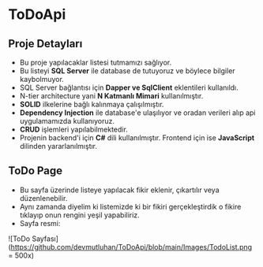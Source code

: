 # ToDoApi

## Proje Detayları
- Bu proje yapılacaklar listesi tutmamızı sağlıyor.
- Bu listeyi __SQL Server__ ile database de tutuyoruz ve böylece bilgiler kaybolmuyor.
- SQL Server bağlantısı için __Dapper ve SqlClient__ eklentileri kullanıldı.
- N-tier architecture yani __N Katmanlı Mimari__ kullanılmıştır.
- __SOLID__ ilkelerine bağlı kalınmaya çalışılmıştır.
- __Dependency Injection__ ile database'e ulaşılıyor ve oradan verileri alıp api uygulamamızda kullanıyoruz.
- __CRUD__ işlemleri yapılabilmektedir.
- Projenin backend'i için __C#__ dili kullanılmıştır. Frontend için ise __JavaScript__ dilinden yararlanılmıştır.

## ToDo Page
- Bu sayfa üzerinde listeye yapılacak fikir eklenir, çıkartılır veya düzenlenebilir.
- Aynı zamanda diyelim ki listemizde ki bir fikiri gerçekleştirdik o fikire tıklayıp onun rengini yeşil yapabiliriz.
- Sayfa resmi:

![ToDo Sayfası](https://github.com/devmutluhan/ToDoApi/blob/main/Images/TodoList.png = 500x)
